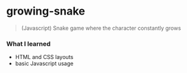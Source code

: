 # growing-snake
> (Javascript) Snake game where the character constantly grows

<h3>What I learned</h3>

<ul>
  <li>HTML and CSS layouts</li>
  <li>basic Javascript usage</li>
</ul>
